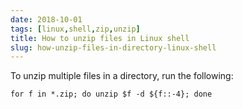 ```yaml
---
date: 2018-10-01
tags: [linux,shell,zip,unzip]
title: How to unzip files in Linux shell
slug: how-unzip-files-in-directory-linux-shell
---
```


To unzip multiple files in a directory, run the following:

`for f in *.zip; do unzip $f -d ${f::-4}; done`